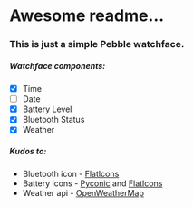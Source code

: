 # Awesome readme…

### This is just a simple Pebble watchface.

##### Watchface components:
 - [x] Time
 - [ ] Date
 - [x] Battery Level
 - [x] Bluetooth Status
 - [x] Weather

##### Kudos to:
 - Bluetooth icon - [FlatIcons](http://flaticons.net)
 - Battery icons - [Pyconic](http://pyconic.com/) and [FlatIcons](http://flaticons.net)
 - Weather api - [OpenWeatherMap](http://openweathermap.org)
